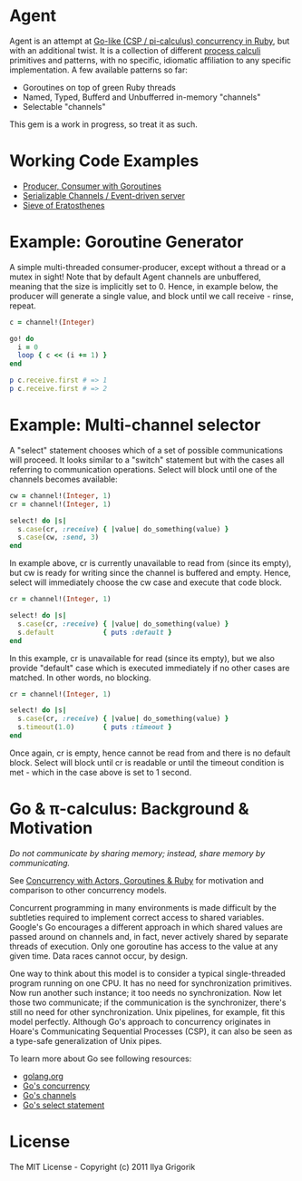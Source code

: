 # Agent

Agent is an attempt at [Go-like (CSP / pi-calculus) concurrency in Ruby](http://www.igvita.com/2010/12/02/concurrency-with-actors-goroutines-ruby/), but with an additional twist. It is a collection of different [process calculi](http://en.wikipedia.org/wiki/Process_calculus) primitives and patterns, with no specific, idiomatic affiliation to any specific implementation. A few available patterns so far:

 - Goroutines on top of green Ruby threads
 - Named, Typed, Bufferd and Unbufferred in-memory "channels"
 - Selectable "channels"

This gem is a work in progress, so treat it as such.

# Working Code Examples

 * [Producer, Consumer with Goroutines](https://github.com/igrigorik/agent/blob/master/spec/examples/producer_consumer_spec.rb)
 * [Serializable Channels / Event-driven server](https://github.com/igrigorik/agent/blob/master/spec/examples/channel_of_channels_spec.rb)
 * [Sieve of Eratosthenes](https://github.com/igrigorik/agent/blob/master/spec/examples/sieve_spec.rb)

# Example: Goroutine Generator
A simple multi-threaded consumer-producer, except without a thread or a mutex in sight! Note that by default Agent channels are unbuffered, meaning that the size is implicitly set to 0. Hence, in example below, the producer will generate a single value, and block until we call receive - rinse, repeat.

```ruby
c = channel!(Integer)

go! do
  i = 0
  loop { c << (i += 1) }
end

p c.receive.first # => 1
p c.receive.first # => 2
```

# Example: Multi-channel selector
A "select" statement chooses which of a set of possible communications will proceed. It looks similar to a "switch" statement but with the cases all referring to communication operations. Select will block until one of the channels becomes available:

```ruby
cw = channel!(Integer, 1)
cr = channel!(Integer, 1)

select! do |s|
  s.case(cr, :receive) { |value| do_something(value) }
  s.case(cw, :send, 3)
end
```

In example above, cr is currently unavailable to read from (since its empty), but cw is ready for writing since the channel is buffered and empty. Hence, select will immediately choose the cw case and execute that code block.

```ruby
cr = channel!(Integer, 1)

select! do |s|
  s.case(cr, :receive) { |value| do_something(value) }
  s.default            { puts :default }
end
```

In this example, cr is unavailable for read (since its empty), but we also provide "default" case which is executed immediately if no other cases are matched. In other words, no blocking.

```ruby
cr = channel!(Integer, 1)

select! do |s|
  s.case(cr, :receive) { |value| do_something(value) }
  s.timeout(1.0)       { puts :timeout }
end
```

Once again, cr is empty, hence cannot be read from and there is no default block. Select will block until cr is readable or until the timeout condition is met - which in the case above is set to 1 second.

# Go & π-calculus: Background & Motivation

*Do not communicate by sharing memory; instead, share memory by communicating.*

See [Concurrency with Actors, Goroutines & Ruby](http://www.igvita.com/2010/12/02/concurrency-with-actors-goroutines-ruby/) for motivation and comparison to other concurrency models.

Concurrent programming in many environments is made difficult by the subtleties required to implement correct access to shared variables. Google's Go encourages a different approach in which shared values are passed around on channels and, in fact, never actively shared by separate threads of execution. Only one goroutine has access to the value at any given time. Data races cannot occur, by design.

One way to think about this model is to consider a typical single-threaded program running on one CPU. It has no need for synchronization primitives. Now run another such instance; it too needs no synchronization. Now let those two communicate; if the communication is the synchronizer, there's still no need for other synchronization. Unix pipelines, for example, fit this model perfectly. Although Go's approach to concurrency originates in Hoare's Communicating Sequential Processes (CSP), it can also be seen as a type-safe generalization of Unix pipes.

To learn more about Go see following resources:

 * [golang.org](http://golang.org/)
 * [Go's concurrency](http://golang.org/doc/effective_go.html#concurrency)
 * [Go's channels](http://golang.org/doc/effective_go.html#channels)
 * [Go's select statement](http://golang.org/doc/go_spec.html#Select_statements)

# License

The MIT License - Copyright (c) 2011 Ilya Grigorik